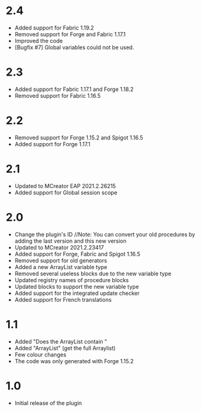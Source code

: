 # 2.4
* Added support for Fabric 1.19.2
* Removed support for Forge and Fabric 1.17.1
* Improved the code
* [Bugfix #7] Global variables could not be used.

# 2.3
* Added support for Fabric 1.17.1 and Forge 1.18.2
* Removed support for Fabric 1.16.5

# 2.2
* Removed support for Forge 1.15.2 and Spigot 1.16.5
* Added support for Forge 1.17.1

# 2.1
* Updated to MCreator EAP 2021.2.26215
* Added support for Global session scope

# 2.0
* Change the plugin's ID
  //Note: You can convert your old procedures by adding the last version and this new version
* Updated to MCreator 2021.2.23417
* Added support for Forge, Fabric and Spigot 1.16.5
* Removed support for old generators
* Added a new ArrayList variable type
* Removed several useless blocks due to the new variable type
* Updated registry names of procedure blocks
* Updated blocks to support the new variable type
* Added support for the integrated update checker
* Added support for French translations

# 1.1
* Added "Does the ArrayList contain "
* Added "ArrayList" (get the full Arraylist)
* Few colour changes
* The code was only generated with Forge 1.15.2

# 1.0
* Initial release of the plugin